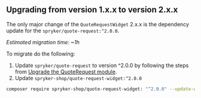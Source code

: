 

## Upgrading from version 1.x.x to version 2.x.x

The only major change of the `QuoteRequestWidget` 2.x.x is the dependency update for the `spryker/quote-request:^2.0.0`.

*Estimated migration time: ~1h*

To migrate do the following:

1. Update `spryker/quote-request` to version ^2.0.0 by following the steps from [Upgrade the QuoteRequest module](/docs/pbc/all/request-for-quote/{{site.version}}/install-and-upgrade/upgrade-modules/upgrade-the-quoterequest-module.html).
2. Update `spryker-shop/quote-request-widget:^2.0.0`

```bash
composer require spryker-shop/quote-request-widget: "^2.0.0" --update-with-dependencies
```
